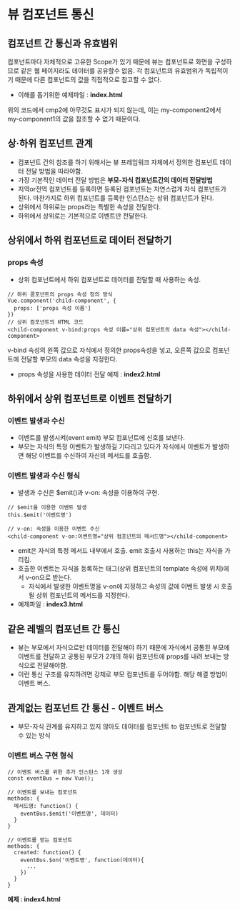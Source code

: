 # 뷰 컴포넌트 통신
## 컴포넌트 간 통신과 유효범위
컴포넌트마다 자체적으로 고유한 Scope가 있기 때문에 뷰는 컴포넌트로 화면을 구성하므로 같은 웹 페이지라도 데이터를 공유할수 없음.
각 컴포넌트의 유효범위가 독립적이기 때문에 다른 컴포넌트의 값을 직접적으로 참고할 수 없다.
- 이해를 돕기위한 예제파일 : **index.html**

위의 코드에서 cmp2에 아무것도 표시가 되지 않는데, 이는 my-component2에서 my-component1의 값을 참조할 수 없기 때문이다.

## 상·하위 컴포넌트 관계
- 컴포넌트 간의 참조를 하기 위해서는 뷰 프레임워크 자체에서 정의한 컴포넌트 데이터 전달 방법을 따라야함.
- 가장 기본적인 데이터 전달 방법은 **부모-자식 컴포넌트간의 데이터 전달방법**
- 지역or전역 컴포넌트를 등록하면 등록된 컴포넌트는 자연스럽게 자식 컴포넌트가 된다. 마찬가지로 하위 컴포넌트를 등록한 인스턴스는 상위 컴포넌트가 된다.
- 상위에서 하위로는 props라는 특별한 속성을 전달한다.
- 하위에서 상위로는 기본적으로 이벤트만 전달한다.

## 상위에서 하위 컴포넌트로 데이터 전달하기
### props 속성
- 상위 컴포넌트에서 하위 컴포넌트로 데이터를 전달할 때 사용하는 속성.
```
// 하위 콤포넌트의 props 속성 정의 방식
Vue.component('child-component', {
  props: ['props 속성 이름']
})
// 상위 컴포넌트의 HTML 코드
<child-component v-bind:props 속성 이름="상위 컴포넌트의 data 속성"></child-component>
```
v-bind 속성의 왼쪽 값으로 자식에서 정의한 props속성을 넣고, 오른쪽 값으로 컴포넌트에 전달할 부모의 data 속성을 지정한다.
- props 속성을 사용한 데이터 전달 예제 : **index2.html**

## 하위에서 상위 컴포넌트로 이벤트 전달하기
### 이벤트 발생과 수신
- 이벤트를 발생시켜(event emit) 부모 컴포넌트에 신호를 보낸다.
- 부모는 자식의 특정 이벤트가 발생하길 기다리고 있다가 자식에서 이벤트가 발생하면 해당 이벤트를 수신하여 자신의 메서드를 호출함.
### 이벤트 발생과 수신 형식
- 발생과 수신은 $emit()과 v-on: 속성을 이용하여 구현.
```
// $emit을 이용한 이벤트 발생
this.$emit('이벤트명')
```
```
// v-on: 속성을 이용한 이벤트 수신
<child-component v-on:이벤트명="상위 컴포넌트의 메서드명"></child-component>
```
- emit은 자식의 특정 메서드 내부에서 호출. emit 호출시 사용하는 this는 자식을 가리킴.
- 호출한 이벤트는 자식을 등록하는 태그(상위 컴포넌트의 template 속성에 위치)에서 v-on으로 받는다.
  - 자식에서 발생한 이벤트명을 v-on에 지정하고 속성의 값에 이벤트 발생 시 호출될 상위 컴포넌트의 메서드를 지정한다.
- 예제파일 : **index3.html**

## 같은 레벨의 컴포넌트 간 통신
- 뷰는 부모에서 자식으로만 데이터를 전달해야 하기 때문에 자식에서 공통된 부모에 이벤트를 전달하고 공통된 부모가 2개의 하위 컴포넌트에 props를 내려 보내는 방식으로 전달해야함.
- 이런 통신 구조를 유지하려면 강제로 부모 컴포넌트를 두어야함. 해당 해결 방법이 이벤트 버스.

## 관계없는 컴포넌트 간 통신 - 이벤트 버스
- 부모-자식 관계를 유지하고 있지 않아도 데이터를 컴포넌트 to 컴포넌트로 전달할 수 있는 방식

### 이벤트 버스 구현 형식
```
// 이벤트 버스를 위한 추가 인스턴스 1개 생성
const eventBus = new Vue();

// 이벤트를 보내는 컴포넌트
methods: {
  메서드명: function() {
    eventBus.$emit('이벤트명', 데이터)
  }
}

// 이벤트를 받는 컴포넌트
methods: {
  created: function() {
    eventBus.$on('이벤트명', function(데이터){
      ...
    })
  }
}
```
**예제 : index4.html**